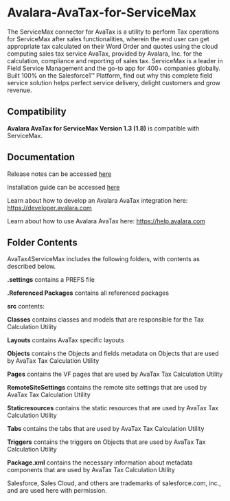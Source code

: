 # Avalara-AvaTax-for-ServiceMax
The ServiceMax connector for AvaTax is a utility to perform Tax operations for ServiceMax after sales functionalities, wherein the end user can get appropriate tax calculated on their Word Order and quotes using the cloud computing sales tax service AvaTax, provided by Avalara, Inc. for the calculation, compliance and reporting of sales tax. ServiceMax is a leader in Field Service Management and the go-to app for 400+ companies globally. Built 100% on the Salesforce1™ Platform, find out why this complete field service solution helps perfect service delivery, delight customers and grow revenue.
<h2>Compatibility</h2>
<b>Avalara AvaTax for ServiceMax Version 1.3 (1.8)</b> is compatible with ServiceMax. 

<h2>Documentation</h2>
<p>Release notes can be accessed <a href="https://help.avalara.com/004_AvaTax_Integrations/ServiceMax/Avalara_AvaTax_for_ServiceMax_Release_Notes" target="_blank">here</a>
  
Installation guide can be accessed <a href="https://help.avalara.com/004_AvaTax_Integrations/servicemax" target="_blank">here</a>
  
Learn about how to develop an Avalara AvaTax integration here: https://developer.avalara.com

Learn about how to use Avalara AvaTax here: https://help.avalara.com
</p>
<h2>Folder Contents</h2>
AvaTax4ServiceMax includes the following folders, with contents as described below.

<b>.settings</b> contains a PREFS file

<b>.Referenced Packages</b> contains all referenced packages

<b>src</b> contents:

<b>Classes</b> contains classes and models that are responsible for the Tax Calculation Utility

<b>Layouts</b> contains AvaTax specific layouts

<b>Objects</b> contains the Objects and fields metadata on Objects that are used by AvaTax Tax Calculation Utility

<b>Pages</b> contains the VF pages that are used by AvaTax Tax Calculation Utility

<b>RemoteSiteSettings</b> contains the remote site settings that are used by AvaTax Tax Calculation Utility

<b>Staticresources</b> contains the static resources that are used by AvaTax Tax Calculation Utility

<b>Tabs</b> contains the tabs that are used by AvaTax Tax Calculation Utility

<b>Triggers</b> contains the triggers on Objects that are used by AvaTax Tax Calculation Utility

<b>Package.xml</b> contains the necessary information about metadata components that are used by AvaTax Tax Calculation Utility

Salesforce, Sales Cloud, and others are trademarks of salesforce.com, inc., and are used here with permission.
